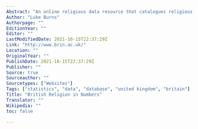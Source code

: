 ```yaml
---
Abstract: "An online religious data resource that catalogues religious statistics and provides guidance material on religion in Britain."
Author: "Luke Burns"
Authorpage: ""
EditionYear: ""
Editor: ""
LastModifiedDate: 2021-10-15T22:37:29Z
Link: "http://www.brin.ac.uk/"
Location: ""
OriginalYear: ""
PublishDate: 2021-10-15T22:37:29Z
Publisher: ""
Source: true
Sourceauthor: ""
Sourcetypes: ["Websites"]
Tags: ["statistics", "data", "database", "united kingdom", "britain"]
Title: "British Religion in Numbers"
Translator: ""
Wikipedia: ""
toc: false

---
```

